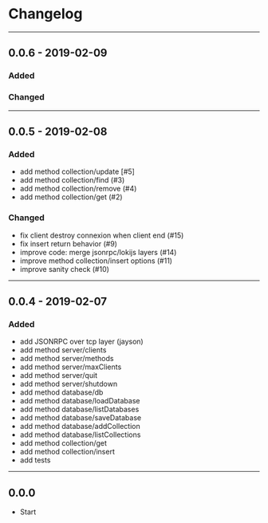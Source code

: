 # Changelog

-----
## 0.0.6 - 2019-02-09

### Added

### Changed

-----
## 0.0.5 - 2019-02-08

### Added
* add method collection/update [#5]
* add method collection/find (#3)
* add method collection/remove (#4)
* add method collection/get (#2)

### Changed
* fix client destroy connexion when client end (#15)
* fix insert return behavior (#9)
* improve code: merge jsonrpc/lokijs layers (#14)
* improve method collection/insert options (#11)
* improve sanity check (#10)

-----
## 0.0.4 - 2019-02-07

### Added
* add JSONRPC over tcp layer (jayson)
* add method server/clients
* add method server/methods
* add method server/maxClients
* add method server/quit
* add method server/shutdown
* add method database/db
* add method database/loadDatabase
* add method database/listDatabases
* add method database/saveDatabase
* add method database/addCollection
* add method database/listCollections
* add method collection/get
* add method collection/insert
* add tests

-----
## 0.0.0

* Start
